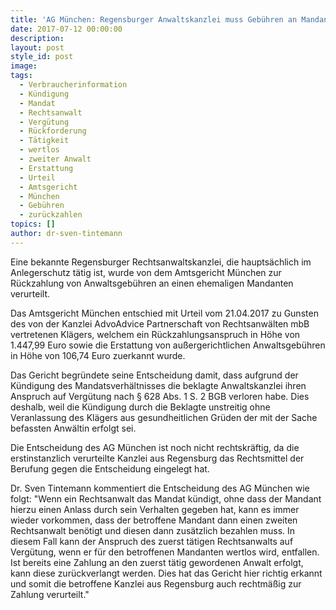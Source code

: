 ```yaml
---
title: 'AG München: Regensburger Anwaltskanzlei muss Gebühren an Mandant zurückzahlen'
date: 2017-07-12 00:00:00
description:
layout: post
style_id: post
image:
tags:
  - Verbraucherinformation
  - Kündigung
  - Mandat
  - Rechtsanwalt
  - Vergütung
  - Rückforderung
  - Tätigkeit
  - wertlos
  - zweiter Anwalt
  - Erstattung
  - Urteil
  - Amtsgericht
  - München
  - Gebühren
  - zurückzahlen
topics: []
author: dr-sven-tintemann
---
```



Eine bekannte Regensburger Rechtsanwaltskanzlei, die hauptsächlich im Anlegerschutz tätig ist, wurde von dem Amtsgericht München zur Rückzahlung von Anwaltsgebühren an einen ehemaligen Mandanten verurteilt.

Das Amtsgericht München entschied mit Urteil vom 21.04.2017 zu Gunsten des von der Kanzlei AdvoAdvice Partnerschaft von Rechtsanwälten mbB vertretenen Klägers, welchem ein Rückzahlungsanspruch in Höhe von 1.447,99 Euro sowie die Erstattung von außergerichtlichen Anwaltsgebühren in Höhe von 106,74 Euro zuerkannt wurde.

Das Gericht begründete seine Entscheidung damit, dass aufgrund der Kündigung des Mandatsverhältnisses die beklagte Anwaltskanzlei ihren Anspruch auf Vergütung nach § 628 Abs. 1 S. 2 BGB verloren habe. Dies deshalb, weil die Kündigung durch die Beklagte unstreitig ohne Veranlassung des Klägers aus gesundheitlichen Grüden der mit der Sache befassten Anwältin erfolgt sei.

Die Entscheidung des AG München ist noch nicht rechtskräftig, da die erstinstanzlich verurteilte Kanzlei aus Regensburg das Rechtsmittel der Berufung gegen die Entscheidung eingelegt hat.

Dr. Sven Tintemann kommentiert die Entscheidung des AG München wie folgt: "Wenn ein Rechtsanwalt das Mandat kündigt, ohne dass der Mandant hierzu einen Anlass durch sein Verhalten gegeben hat, kann es immer wieder vorkommen, dass der betroffene Mandant dann einen zweiten Rechtsanwalt benötigt und diesen dann zusätzlich bezahlen muss. In diesem Fall kann der Anspruch des zuerst tätigen Rechtsanwalts auf Vergütung, wenn er für den betroffenen Mandanten wertlos wird, entfallen. Ist bereits eine Zahlung an den zuerst tätig gewordenen Anwalt erfolgt, kann diese zurückverlangt werden. Dies hat das Gericht hier richtig erkannt und somit die betroffene Kanzlei aus Regensburg auch rechtmäßig zur Zahlung verurteilt."